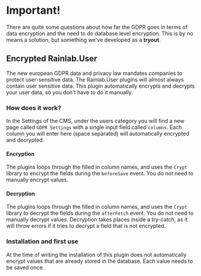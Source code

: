 # Important!
There are quite some questions about how far the GDPR goes in terms of data encryption and the need to do database level encryption. This is by no means a solution, but something we've developed as a **tryout**.

## Encrypted Rainlab.User
The new european GDPR data and privacy law mandates companies to protect user-sensitive data. The Rainlab.User plugins will almost always contain user sensitive data. This plugin automatically encrypts and decrypts your user data, so you don't have to do it manually.

### How does it work?
In the Settings of the CMS, under the users category you will find a new page called `GDPR Settings` with a single input field called `columns`. Each column you will enter here (space separated) will automatically encrypted and decrypted.

#### Encryption
The plugins loops through the filled in column names, and uses the `Crypt` library to encrypt the fields during the `beforeSave` event. You do not need to manually encrypt values. 

#### Decryption
The plugins loops through the filled in column names, and uses the `Crypt` library to decrypt the fields during the `afterFetch` event. You do not need to manually decrypt values.
Decryption takes places inside a try-catch, as it will throw errors if it tries to decrypt a field that is not encrypted.

### Installation and first use
At the time of writing the installation of this plugin does not automatically encrypt values that are already stored in the database. Each value needs to be saved once. 
